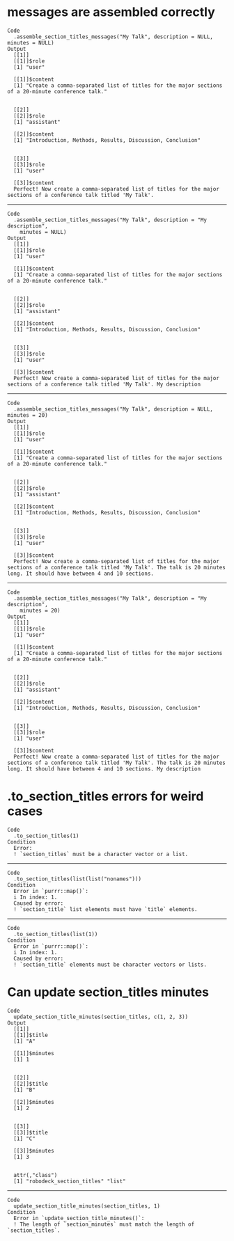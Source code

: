 # messages are assembled correctly

    Code
      .assemble_section_titles_messages("My Talk", description = NULL, minutes = NULL)
    Output
      [[1]]
      [[1]]$role
      [1] "user"
      
      [[1]]$content
      [1] "Create a comma-separated list of titles for the major sections of a 20-minute conference talk."
      
      
      [[2]]
      [[2]]$role
      [1] "assistant"
      
      [[2]]$content
      [1] "Introduction, Methods, Results, Discussion, Conclusion"
      
      
      [[3]]
      [[3]]$role
      [1] "user"
      
      [[3]]$content
      Perfect! Now create a comma-separated list of titles for the major sections of a conference talk titled 'My Talk'.
      
      

---

    Code
      .assemble_section_titles_messages("My Talk", description = "My description",
        minutes = NULL)
    Output
      [[1]]
      [[1]]$role
      [1] "user"
      
      [[1]]$content
      [1] "Create a comma-separated list of titles for the major sections of a 20-minute conference talk."
      
      
      [[2]]
      [[2]]$role
      [1] "assistant"
      
      [[2]]$content
      [1] "Introduction, Methods, Results, Discussion, Conclusion"
      
      
      [[3]]
      [[3]]$role
      [1] "user"
      
      [[3]]$content
      Perfect! Now create a comma-separated list of titles for the major sections of a conference talk titled 'My Talk'. My description
      
      

---

    Code
      .assemble_section_titles_messages("My Talk", description = NULL, minutes = 20)
    Output
      [[1]]
      [[1]]$role
      [1] "user"
      
      [[1]]$content
      [1] "Create a comma-separated list of titles for the major sections of a 20-minute conference talk."
      
      
      [[2]]
      [[2]]$role
      [1] "assistant"
      
      [[2]]$content
      [1] "Introduction, Methods, Results, Discussion, Conclusion"
      
      
      [[3]]
      [[3]]$role
      [1] "user"
      
      [[3]]$content
      Perfect! Now create a comma-separated list of titles for the major sections of a conference talk titled 'My Talk'. The talk is 20 minutes long. It should have between 4 and 10 sections.
      
      

---

    Code
      .assemble_section_titles_messages("My Talk", description = "My description",
        minutes = 20)
    Output
      [[1]]
      [[1]]$role
      [1] "user"
      
      [[1]]$content
      [1] "Create a comma-separated list of titles for the major sections of a 20-minute conference talk."
      
      
      [[2]]
      [[2]]$role
      [1] "assistant"
      
      [[2]]$content
      [1] "Introduction, Methods, Results, Discussion, Conclusion"
      
      
      [[3]]
      [[3]]$role
      [1] "user"
      
      [[3]]$content
      Perfect! Now create a comma-separated list of titles for the major sections of a conference talk titled 'My Talk'. The talk is 20 minutes long. It should have between 4 and 10 sections. My description
      
      

# .to_section_titles errors for weird cases

    Code
      .to_section_titles(1)
    Condition
      Error:
      ! `section_titles` must be a character vector or a list.

---

    Code
      .to_section_titles(list(list("nonames")))
    Condition
      Error in `purrr::map()`:
      i In index: 1.
      Caused by error:
      ! `section_title` list elements must have `title` elements.

---

    Code
      .to_section_titles(list(1))
    Condition
      Error in `purrr::map()`:
      i In index: 1.
      Caused by error:
      ! `section_title` elements must be character vectors or lists.

# Can update section_titles minutes

    Code
      update_section_title_minutes(section_titles, c(1, 2, 3))
    Output
      [[1]]
      [[1]]$title
      [1] "A"
      
      [[1]]$minutes
      [1] 1
      
      
      [[2]]
      [[2]]$title
      [1] "B"
      
      [[2]]$minutes
      [1] 2
      
      
      [[3]]
      [[3]]$title
      [1] "C"
      
      [[3]]$minutes
      [1] 3
      
      
      attr(,"class")
      [1] "robodeck_section_titles" "list"                   

---

    Code
      update_section_title_minutes(section_titles, 1)
    Condition
      Error in `update_section_title_minutes()`:
      ! The length of `section_minutes` must match the length of `section_titles`.

